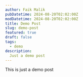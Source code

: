 ```yaml
---
author: Faik Malik
pubDatetime: 2024-08-20T02:02:00Z
modDatetime: 2024-08-20T02:02:00Z
title: Demo Post
slug: demo-post
featured: true
draft: false
tags:
  - demo
description:
  Just a demo post
---
```


This is just a demo post